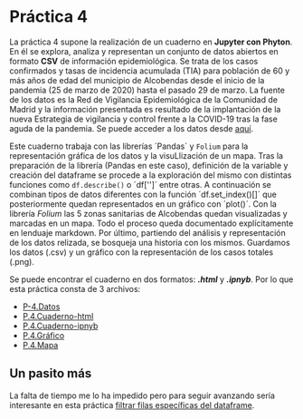 # Práctica 4 

La práctica 4 supone la realización de un cuaderno en **Jupyter con Phyton**. En él se explora, analiza y representan un conjunto de datos abiertos en formato **CSV** de información epidemiológica. Se trata de los casos confirmados y tasas de incidencia acumulada (TIA) para población de 60 y más años de edad del municipio de Alcobendas desde el inicio de la pandemia (25 de marzo de 2020) hasta el pasado 29 de marzo. La fuente de los datos es la Red de Vigilancia Epidemiológica de la Comunidad de Madrid y la información presentada es resultado de la implantación de la nueva Estrategia de vigilancia y control frente a la COVID-19 tras la fase aguda de la pandemia. Se puede acceder a los datos desde [aquí](https://datos.gob.es/es/catalogo/l01280066-covid-19-poblacion-de-mas-de-60-anos-municipio-de-alcobendas).

Este cuaderno trabaja con las librerías ´Pandas´ y `Folium` para la representación gráfica de los datos y la visuLlización de un mapa. Tras la preparación de la librería (Pandas en este caso), definición de la variable y creación del dataframe se procede a la exploración del mismo con distintas funciones como `df.describe()` o ´df['']´ entre otras. A continuación se combinan tipos de datos diferentes con la función ´df.set_index()[]´ que posteriormente quedan representados en un gráfico con ´plot()´. Con la librería *Folium* las 5 zonas sanitarias de Alcobendas quedan visualizadas y marcadas en un mapa. Todo el proceso queda documentado explícitamente en lenduaje markdown. Por último, partiendo del análisis y representación de los datos relizada, se bosqueja una historia con los mismos. Guardamos los datos (.csv) y un gráfico con la representación de los casos totales (.png).

Se puede encontrar el cuaderno en dos formatos: ***.html*** y ***.ipnyb***. Por lo que esta práctica consta de 3 archivos: 
- [P-4.Datos](practica-4.csv)
- [P.4.Cuaderno-html](python-csv-covid19-pandas.html)
- [P.4.Cuaderno-ipnyb](python-csv-covid19-pandas.ipnyb)
- [P.4.Gráfico](practica-4-grafico.png)
- [P.4.Mapa](practica-4-mapa.html)

## Un pasito más 
La falta de tiempo me lo ha impedido pero para seguir avanzando sería interesante en esta práctica [filtrar filas específicas del dataframe](https://pandas.pydata.org/docs/getting_started/intro_tutorials/03_subset_data.html). 

